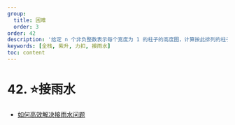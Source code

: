 ```yaml
---
group:
  title: 困难
  order: 3
order: 42
description: '给定 n 个非负整数表示每个宽度为 1 的柱子的高度图，计算按此排列的柱子，下雨之后能接多少雨水。'
keywords: [全栈, 紫升, 力扣, 接雨水]
toc: content
---
```


# 42. ⭐️​接雨水

- [如何高效解决接雨水问题](https://labuladong.online/algo/frequency-interview/trapping-rain-water/)
